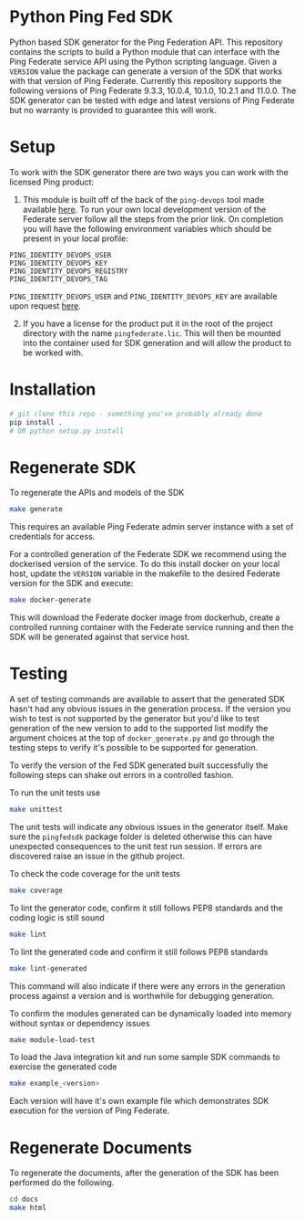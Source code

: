 # Python Ping Fed SDK

Python based SDK generator for the Ping Federation API. This repository contains the scripts to build a Python module that can interface with the Ping Federate service API using the Python scripting language. Given a `VERSION` value the package can generate a version of the SDK that works with that version of Ping Federate. Currently this repository supports the following versions of Ping Federate 9.3.3, 10.0.4, 10.1.0, 10.2.1 and 11.0.0. The SDK generator can be tested with edge and latest versions of Ping Federate but no warranty is provided to guarantee this will work.

# Setup

To work with the SDK generator there are two ways you can work with the licensed Ping product:

1. This module is built off of the back of the `ping-devops` tool made available [here](https://devops.pingidentity.com/get-started/getStarted/). To run your own local development version of the Federate server follow all the steps from the prior link. On completion you will have the following environment variables which should be present in your local profile:

```
PING_IDENTITY_DEVOPS_USER
PING_IDENTITY_DEVOPS_KEY
PING_IDENTITY_DEVOPS_REGISTRY
PING_IDENTITY_DEVOPS_TAG
```

`PING_IDENTITY_DEVOPS_USER` and `PING_IDENTITY_DEVOPS_KEY` are available upon request [here](https://bit.ly/ping-devops-request).

2. If you have a license for the product put it in the root of the project directory with the name `pingfederate.lic`. This will then be mounted into the container used for SDK generation and will allow the product to be worked with.

# Installation

```bash
# git clone this repo - something you've probably already done
pip install .
# OR python setup.py install
```

# Regenerate SDK

To regenerate the APIs and models of the SDK

```bash
make generate
```

This requires an available Ping Federate admin server instance with a set of credentials for access.

For a controlled generation of the Federate SDK we recommend using the dockerised version of the service. To do this install docker on your local host, update the `VERSION` variable in the makefile to the desired Federate version for the SDK and execute:

```bash
make docker-generate
```

This will download the Federate docker image from dockerhub, create a controlled running container with the Federate service running and then the SDK will be generated against that service host.

# Testing

A set of testing commands are available to assert that the generated SDK hasn't had any obvious issues in the generation process. If the version you wish to test is not supported by the generator but you'd like to test generation of the new version to add to the supported list modify the argument choices at the top of `docker_generate.py` and go through the testing steps to verify it's possible to be supported for generation.

To verify the version of the Fed SDK generated built successfully the following steps can shake out errors in a controlled fashion.

To run the unit tests use

```bash
make unittest
```

The unit tests will indicate any obvious issues in the generator itself. Make sure the `pingfedsdk` package folder is deleted otherwise this can have unexpected consequences to the unit test run session. If errors are discovered raise an issue in the github project.

To check the code coverage for the unit tests

```bash
make coverage
```

To lint the generator code, confirm it still follows PEP8 standards and the coding logic is still sound

```bash
make lint
```

To lint the generated code and confirm it still follows PEP8 standards

```bash
make lint-generated
```

This command will also indicate if there were any errors in the generation process against a version and is worthwhile for debugging generation.

To confirm the modules generated can be dynamically loaded into memory without syntax or dependency issues

```bash
make module-load-test
```

To load the Java integration kit and run some sample SDK commands to exercise the generated code

```bash
make example_<version>
```

Each version will have it's own example file which demonstrates SDK execution for the version of Ping Federate.

# Regenerate Documents

To regenerate the documents, after the generation of the SDK has been performed do the following.

```bash
cd docs
make html
```
